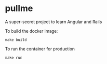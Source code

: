 pullme
========

A super-secret project to learn Angular and Rails

To build the docker image:

    make build

To run the container for production 

    make run

